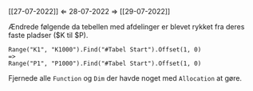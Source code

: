 [[27-07-2022]] $\Leftarrow$ 28-07-2022 $\Rightarrow$ [[29-07-2022]]

Ændrede følgende da tebellen med afdelinger er blevet rykket fra deres faste pladser ($K til $P).
```Projektoverblik.xml:
Range("K1", "K1000").Find("#Tabel Start").Offset(1, 0)
=>
Range("P1", "P1000").Find("#Tabel Start").Offset(1, 0)
```

Fjernede alle `Function` og `Dim` der havde noget med `Allocation` at gøre.